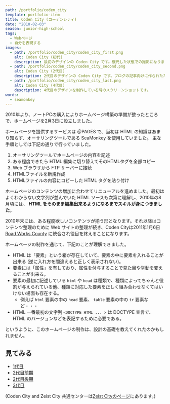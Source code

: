 ```yaml
---
path: /portfolio/coden_city
template: portfolio-item
title: Coden City (コーデンシティ)
date: "2010-02-03"
season: junior-high-school
tags:
  - Webページ
  - 自分を表現する
images:
  - path: /portfolio/coden_city/coden_city_first.png
    alt: Coden City (初代)
    description: 最初のデザインの Coden City です。復元した状態での撮影になります。
  - path: /portfolio/coden_city/coden_city_second.png
    alt: Coden City (2代目)
    description: 2代目のデザインの Coden City です。ブログの記事向けに作られたため、各部位に数字が充てられています。
  - path: /portfolio/coden_city/coden_city_last.png
    alt: Coden City (4代目)
    description: 4代目のデザインを制作している時のスクリーンショットです。
words:
  - seamonkey
---
```


2010年より、ノートPCの購入によりホームページ構築の準備が整ったところで、ホームページを2月3日に設立しました。

ホームページを提供するサービスは ＠PAGES で、当初は HTML の知識はあまり知らず、オーサリングツールである SeaMonkey を使用していました。
主な手順としては下記の通りで行っていました。

1. オーサリングツールでホームページの内容を記述
2. ある程度できたら HTML 編集に切り替えてそのHTMLタグを全部コピー
3. Web ブラウザから FTP サーバーに接続
4. HTMLファイルを新規作成
4. HTMLファイルの内容にコピーした HTML タグを貼り付け

ホームページのコンテンツの増加に合わせてリニューアルを進めました。最初はよくわからない文字列が並んでいた HTML ソースも次第に理解し、2010年の8月頃には、 **HTML をそのまま編集出来るようになるまでスキルが身につきました**。

2010年末には、ある程度欲しいコンテンツが揃う形となります。それ以降はコンテンツ整理のために Web サイトの整理が続き、Coden Cityは2011年1月6日 [Road Works County](/portfolio/road_works_county/) に統合され役目を終えることになります。

ホームページの制作を通じて、下記のことが理解できました。

- HTML は「要素」という箱が存在していて、要素の中に要素を入れることが出来る (逆に入れ方を間違えると正しく表示されない)。
- 要素には「属性」を有しており、属性を付与することで見た目や挙動を変えることが出来る。
- 要素の最初に記述している `html` や `head` は種類で、種類によってちゃんと役割が与えられている他、種類に対応した要素を正しく組み合わせなくてはいけない場面も存在する。
  - 例えば `html` 要素の中の `head` 要素、 `table` 要素の中の `tr` 要素など・・・
- HTML 一番最初の文字列 `<DOCTYPE HTML ... >` は DOCTYPE 宣言で、 HTML のバージョンなどを表記するために必要である。

というように、このホームページの制作は、設計の基礎を教えてくれたのかもしれません。

## 見てみる
- [1代目](https://contents.aokashi.net/restore/coden_1)
- [2代目前期](https://contents.aokashi.net/restore/coden_2-1)
- [2代目後期](https://contents.aokashi.net/restore/coden_2-2)
- [3代目](https://contents.aokashi.net/restore/coden_3)

(Coden City and Zeist City 共通センターは[Zeist Cityのページ](/portfolio/zeist_city/)にあります。)
